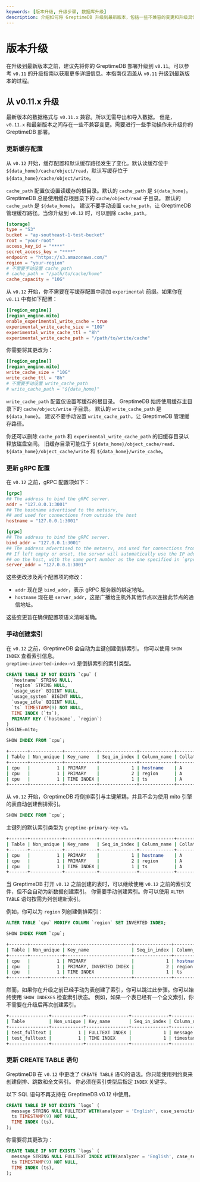 ```yaml
---
keywords: [版本升级, 升级步骤, 数据库升级]
description: 介绍如何将 GreptimeDB 升级到最新版本，包括一些不兼容的变更和升级具体步骤。
---
```


# 版本升级

在升级到最新版本之前，建议先将你的 GreptimeDB 部署升级到 `v0.11`。可以参考 `v0.11` 的升级指南以获取更多详细信息。本指南仅涵盖从 `v0.11` 升级到最新版本的过程。

## 从 v0.11.x 升级

最新版本的数据格式与 `v0.11.x` 兼容。所以无需导出和导入数据。
但是，`v0.11.x` 和最新版本之间存在一些不兼容变更。需要进行一些手动操作来升级你的 GreptimeDB 部署。

### 更新缓存配置

从 `v0.12` 开始，缓存配置和默认缓存路径发生了变化。默认读缓存位于 `${data_home}/cache/object/read`，默认写缓存位于 `${data_home}/cache/object/write`。

`cache_path` 配置仅设置读缓存的根目录。默认的 `cache_path` 是 `${data_home}`。
GreptimeDB 总是使用缓存根目录下的 `cache/object/read` 子目录。
默认的 `cache_path` 是 `${data_home}`。
建议不要手动设置 `cache_path`，让 GreptimeDB 管理缓存路径。当你升级到 `v0.12` 时，可以删除 `cache_path`。

```toml
[storage]
type = "S3"
bucket = "ap-southeast-1-test-bucket"
root = "your-root"
access_key_id = "****"
secret_access_key = "****"
endpoint = "https://s3.amazonaws.com/"
region = "your-region"
# 不需要手动设置 cache_path
# cache_path = "/path/to/cache/home"
cache_capacity = "10G"
```

从 `v0.12` 开始，你不需要在写缓存配置中添加 `experimental` 前缀。如果你在 `v0.11` 中有如下配置：

```toml
[[region_engine]]
[region_engine.mito]
enable_experimental_write_cache = true
experimental_write_cache_size = "10G"
experimental_write_cache_ttl = "8h"
experimental_write_cache_path = "/path/to/write/cache"
```

你需要将其更改为：

```toml
[[region_engine]]
[region_engine.mito]
write_cache_size = "10G"
write_cache_ttl = "8h"
# 不需要手动设置 write_cache_path
# write_cache_path = "${data_home}"
```

`write_cache_path` 配置仅设置写缓存的根目录。
GreptimeDB 始终使用缓存主目录下的 `cache/object/write` 子目录。
默认的 `write_cache_path` 是 `${data_home}`。
建议不要手动设置 `write_cache_path`，让 GreptimeDB 管理缓存路径。

你还可以删除 `cache_path` 和 `experimental_write_cache_path` 的旧缓存目录以释放磁盘空间。
旧缓存目录可能位于 `${data_home}/object_cache/read`、`${data_home}/object_cache/write` 和 `${data_home}/write_cache`。

### 更新 gRPC 配置

在 `v0.12` 之前，gRPC 配置项如下：

```toml
[grpc]
## The address to bind the gRPC server.
addr = "127.0.0.1:3001"
## The hostname advertised to the metasrv,
## and used for connections from outside the host
hostname = "127.0.0.1:3001"
``` 

```toml
[grpc]
## The address to bind the gRPC server.
bind_addr = "127.0.0.1:3001"
## The address advertised to the metasrv, and used for connections from outside the host.
## If left empty or unset, the server will automatically use the IP address of the first network interface
## on the host, with the same port number as the one specified in `grpc.bind_addr`.
server_addr = "127.0.0.1:3001"
``` 

这些更改涉及两个配置项的修改：
- `addr` 现在是 `bind_addr`，表示 gRPC 服务器的绑定地址。
- `hostname` 现在是 `server_addr`，这是广播给主机外其他节点以连接此节点的通信地址。

这些变更旨在确保配置项语义清晰准确。

### 手动创建索引

在 `v0.12` 之前，GreptimeDB 会自动为主键创建倒排索引。
你可以使用 `SHOW INDEX` 查看索引信息。  
`greptime-inverted-index-v1` 是倒排索引的索引类型。

```sql
CREATE TABLE IF NOT EXISTS `cpu` (
  `hostname` STRING NULL,
  `region` STRING NULL,
  `usage_user` BIGINT NULL,
  `usage_system` BIGINT NULL,
  `usage_idle` BIGINT NULL,
  `ts` TIMESTAMP(9) NOT NULL,
  TIME INDEX (`ts`),
  PRIMARY KEY (`hostname`, `region`)
)
ENGINE=mito;

SHOW INDEX FROM `cpu`;
```

```bash
+-------+------------+------------+--------------+-------------+-----------+-------------+----------+--------+------+----------------------------+---------+---------------+---------+------------+
| Table | Non_unique | Key_name   | Seq_in_index | Column_name | Collation | Cardinality | Sub_part | Packed | Null | Index_type                 | Comment | Index_comment | Visible | Expression |
+-------+------------+------------+--------------+-------------+-----------+-------------+----------+--------+------+----------------------------+---------+---------------+---------+------------+
| cpu   |          1 | PRIMARY    |            1 | hostname    | A         |        NULL |     NULL |   NULL | YES  | greptime-inverted-index-v1 |         |               | YES     |       NULL |
| cpu   |          1 | PRIMARY    |            2 | region      | A         |        NULL |     NULL |   NULL | YES  | greptime-inverted-index-v1 |         |               | YES     |       NULL |
| cpu   |          1 | TIME INDEX |            1 | ts          | A         |        NULL |     NULL |   NULL | NO   |                            |         |               | YES     |       NULL |
+-------+------------+------------+--------------+-------------+-----------+-------------+----------+--------+------+----------------------------+---------+---------------+---------+------------+
```

从 `v0.12` 开始，GreptimeDB 将倒排索引与主键解耦，并且不会为使用 mito 引擎的表自动创建倒排索引。

```sql
SHOW INDEX FROM `cpu`;
```

主键列的默认索引类型为 `greptime-primary-key-v1`。

```bash
+-------+------------+------------+--------------+-------------+-----------+-------------+----------+--------+------+-------------------------+---------+---------------+---------+------------+
| Table | Non_unique | Key_name   | Seq_in_index | Column_name | Collation | Cardinality | Sub_part | Packed | Null | Index_type              | Comment | Index_comment | Visible | Expression |
+-------+------------+------------+--------------+-------------+-----------+-------------+----------+--------+------+-------------------------+---------+---------------+---------+------------+
| cpu   |          1 | PRIMARY    |            1 | hostname    | A         |        NULL |     NULL |   NULL | YES  | greptime-primary-key-v1 |         |               | YES     |       NULL |
| cpu   |          1 | PRIMARY    |            2 | region      | A         |        NULL |     NULL |   NULL | YES  | greptime-primary-key-v1 |         |               | YES     |       NULL |
| cpu   |          1 | TIME INDEX |            1 | ts          | A         |        NULL |     NULL |   NULL | NO   |                         |         |               | YES     |       NULL |
+-------+------------+------------+--------------+-------------+-----------+-------------+----------+--------+------+-------------------------+---------+---------------+---------+------------+
```

当 GreptimeDB 打开 `v0.12` 之前创建的表时，可以继续使用 `v0.12` 之前的索引文件，但不会自动为新数据创建索引。
你需要手动创建索引。你可以使用 `ALTER TABLE` 语句按需为列创建新索引。

例如，你可以为 `region` 列创建倒排索引：

```sql
ALTER TABLE `cpu` MODIFY COLUMN `region` SET INVERTED INDEX;

SHOW INDEX FROM `cpu`;
```

```bash
+-------+------------+-------------------------+--------------+-------------+-----------+-------------+----------+--------+------+-----------------------------------------------------+---------+---------------+---------+------------+
| Table | Non_unique | Key_name                | Seq_in_index | Column_name | Collation | Cardinality | Sub_part | Packed | Null | Index_type                                          | Comment | Index_comment | Visible | Expression |
+-------+------------+-------------------------+--------------+-------------+-----------+-------------+----------+--------+------+-----------------------------------------------------+---------+---------------+---------+------------+
| cpu   |          1 | PRIMARY                 |            1 | hostname    | A         |        NULL |     NULL |   NULL | YES  | greptime-primary-key-v1                             |         |               | YES     |       NULL |
| cpu   |          1 | PRIMARY, INVERTED INDEX |            2 | region      | A         |        NULL |     NULL |   NULL | YES  | greptime-primary-key-v1, greptime-inverted-index-v1 |         |               | YES     |       NULL |
| cpu   |          1 | TIME INDEX              |            1 | ts          | A         |        NULL |     NULL |   NULL | NO   |                                                     |         |               | YES     |       NULL |
+-------+------------+-------------------------+--------------+-------------+-----------+-------------+----------+--------+------+-----------------------------------------------------+---------+---------------+---------+------------+
```

然而，如果你在升级之前已经手动为表创建了索引，你可以跳过此步骤。你可以始终使用 `SHOW INDEXES` 检查索引状态。
例如，如果一个表已经有一个全文索引，你不需要在升级后再次创建索引。

```bash
+---------------+------------+----------------+--------------+-------------+-----------+-------------+----------+--------+------+----------------------------+---------+---------------+---------+------------+
| Table         | Non_unique | Key_name       | Seq_in_index | Column_name | Collation | Cardinality | Sub_part | Packed | Null | Index_type                 | Comment | Index_comment | Visible | Expression |
+---------------+------------+----------------+--------------+-------------+-----------+-------------+----------+--------+------+----------------------------+---------+---------------+---------+------------+
| test_fulltext |          1 | FULLTEXT INDEX |            1 | message     | A         |        NULL |     NULL |   NULL | YES  | greptime-fulltext-index-v1 |         |               | YES     |       NULL |
| test_fulltext |          1 | TIME INDEX     |            1 | timestamp   | A         |        NULL |     NULL |   NULL | NO   |                            |         |               | YES     |       NULL |
+---------------+------------+----------------+--------------+-------------+-----------+-------------+----------+--------+------+----------------------------+---------+---------------+---------+------------+
```

### 更新 CREATE TABLE 语句

GreptimeDB 在 `v0.12` 中更改了 `CREATE TABLE` 语句的语法。你只能使用列约束来创建倒排、跳数和全文索引。
你必须在索引类型后指定 `INDEX` 关键字。

以下 SQL 语句不再支持在 GreptimeDB v0.12 中使用。

```sql
CREATE TABLE IF NOT EXISTS `logs` (
  message STRING NULL FULLTEXT WITH(analyzer = 'English', case_sensitive = 'false'),
  ts TIMESTAMP(9) NOT NULL,
  TIME INDEX (ts),
);
```

你需要将其更改为：

```sql
CREATE TABLE IF NOT EXISTS `logs` (
  message STRING NULL FULLTEXT INDEX WITH(analyzer = 'English', case_sensitive = 'false'),
  ts TIMESTAMP(9) NOT NULL,
  TIME INDEX (ts),
);
```
